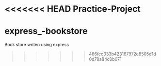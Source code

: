 <<<<<<< HEAD
Practice-Project
=======
# express_-bookstore
Book store writen using express
>>>>>>> 466fcd333b423167972e8505d1d0d79a84c0b071
